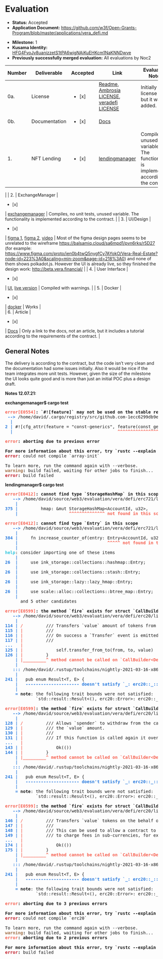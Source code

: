 # Evaluation

- **Status:** Accepted
- **Application Document:** https://github.com/w3f/Open-Grants-Program/blob/master/applications/vera_defi.md
* **Milestone:** 1
* **Kusama Identity:** [HFG4FvoJv8uanizzetS1tPA6wigNAiKuEHKcm1NaKNNDwve](https://polkascan.io/pre/kusama/account/HFG4FvoJv8uanizzetS1tPA6wigNAiKuEHKcm1NaKNNDwve)
* **Previously successfully merged evaluation:** All evaluations by Noc2

| Number | Deliverable | Accepted | Link | Evaluation Notes |
| ------ | ----------- | -------- | ---- |----------------- |
| 0a. | License | <ul><li>[x] </li></ul> | [Readme](https://github.com/veradefi/defi#license), [Ambrosia LICENSE](https://github.com/veradefi/ambrosia/blob/main/LICENSE), [veradefi LICENSE](https://github.com/veradefi/defi/blob/master/LICENSE) | Initially no license file, but it was added.  |
| 0b. | Documentation | <ul><li>[x] </li></ul> | [Docs](https://docs.vera.financial/) |   |
| 1. | NFT Lending |  <ul><li>[x] </li></ul> | [lendingmanager](https://github.com/veradefi/defi/tree/master/lendingmanager) | Compiles, unused variables. The functionality is implemented according to the contract. 
 | 
| 2. | ExchangeManager |  <ul><li>[x] </li></ul> | [exchangemanager](https://github.com/veradefi/defi/tree/master/exchangemanager) | Compiles, no unit tests, unused variable. The functionality is implemented according to the contract. 
  |
| 3. | UI/Design |  <ul><li>[x] </li></ul> | [figma 1](https://www.figma.com/file/oZOJk9ujxFZ4Ip1To7mWDP/Vera-web-app-UI_v1?node-id=0%3A1), [figma 2](https://www.figma.com/proto/ien0b4twQ5nygfCy7AYokO/Vera-Real-Estate?node-id=325%3A0&scaling=min-zoom&page-id=218%3A0), [video](https://drive.google.com/file/d/16sUVt-wvYdWAUsfupGVtnzWDOvYAbio6/view) | Most of the figma design pages seems to be unrelated to the wireframe https://balsamiq.cloud/sa6mpd1/pvn6rks/r5D27  (for example: https://www.figma.com/proto/ien0b4twQ5nygfCy7AYokO/Vera-Real-Estate?node-id=223%3A0&scaling=min-zoom&page-id=218%3A0) and none of them shows polkadot.js. However the UI is already live, so they finished the design work: http://beta.vera.financial/  |
| 4. | User Interface |  <ul><li>[x] </li></ul> | [UI](https://github.com/veradefi/ambrosia), [live version](http://beta.vera.financial) | Compiled with warnings. |
| 5. | Docker | <ul><li>[x] </li></ul> | [docker](https://github.com/veradefi/ambrosia/blob/main/docker-compose.yml) | Works |  
| 6. | Article |  <ul><li>[x] </li></ul> | [Docs](https://docs.vera.financial/) | Only a link to the docs, not an article, but it includes a tutorial according to the requirements of the contract. |

## General Notes

The delivery is according to the contract, but the code isn’t very clean and the documentation had some issues initially. Also it would be nice if the team integrates more unit tests. However, given the size of the milestone the UI looks quite good and is more than just an initial POC plus a design draft.  

**Notes 12.07.21:**

**exchangemanager$ cargo test**

<pre><font color="#F66151"><b>error[E0554]</b></font><b>: `#![feature]` may not be used on the stable release channel</b>
 <font color="#2A7BDE"><b>--&gt; </b></font>/home/david/.cargo/registry/src/github.com-1ecc6299db9ec823/array-init-1.0.0/src/lib.rs:2:41
  <font color="#2A7BDE"><b>|</b></font>
<font color="#2A7BDE"><b>2</b></font> <font color="#2A7BDE"><b>| </b></font>#![cfg_attr(feature = &quot;const-generics&quot;, feature(const_generics))]
  <font color="#2A7BDE"><b>| </b></font>                                        <font color="#F66151"><b>^^^^^^^^^^^^^^^^^^^^^^^</b></font>

<font color="#F66151"><b>error</b></font><b>: aborting due to previous error</b>

<b>For more information about this error, try `rustc --explain E0554`.</b>
<font color="#C01C28"><b>error</b></font><b>:</b> could not compile `array-init`

To learn more, run the command again with --verbose.
<font color="#A2734C"><b>warning</b></font><b>:</b> build failed, waiting for other jobs to finish...
<font color="#C01C28"><b>error</b></font><b>:</b> build failed
</pre>

**lendingmanager$ cargo test**


<pre><font color="#F66151"><b>error[E0412]</b></font><b>: cannot find type `StorageHashMap` in this scope</b>
   <font color="#2A7BDE"><b>--&gt; </b></font>/home/david/source/web3/evaluation/vera/defi/erc721/lib.rs:375:20
    <font color="#2A7BDE"><b>|</b></font>
<font color="#2A7BDE"><b>375</b></font> <font color="#2A7BDE"><b>| </b></font>        hmap: &amp;mut StorageHashMap&lt;AccountId, u32&gt;,
    <font color="#2A7BDE"><b>| </b></font>                   <font color="#F66151"><b>^^^^^^^^^^^^^^</b></font> <font color="#F66151"><b>not found in this scope</b></font>

<font color="#F66151"><b>error[E0412]</b></font><b>: cannot find type `Entry` in this scope</b>
   <font color="#2A7BDE"><b>--&gt; </b></font>/home/david/source/web3/evaluation/vera/defi/erc721/lib.rs:384:35
    <font color="#2A7BDE"><b>|</b></font>
<font color="#2A7BDE"><b>384</b></font> <font color="#2A7BDE"><b>| </b></font>    fn increase_counter_of(entry: Entry&lt;AccountId, u32&gt;) {
    <font color="#2A7BDE"><b>| </b></font>                                  <font color="#F66151"><b>^^^^^</b></font> <font color="#F66151"><b>not found in this scope</b></font>
    <font color="#2A7BDE"><b>|</b></font>
<font color="#33C7DE"><b>help</b></font>: consider importing one of these items
    <font color="#2A7BDE"><b>|</b></font>
<font color="#2A7BDE"><b>26</b></font>  <font color="#2A7BDE"><b>| </b></font>    use ink_storage::collections::hashmap::Entry;
    <font color="#2A7BDE"><b>|</b></font>
<font color="#2A7BDE"><b>26</b></font>  <font color="#2A7BDE"><b>| </b></font>    use ink_storage::collections::stash::Entry;
    <font color="#2A7BDE"><b>|</b></font>
<font color="#2A7BDE"><b>26</b></font>  <font color="#2A7BDE"><b>| </b></font>    use ink_storage::lazy::lazy_hmap::Entry;
    <font color="#2A7BDE"><b>|</b></font>
<font color="#2A7BDE"><b>26</b></font>  <font color="#2A7BDE"><b>| </b></font>    use scale::alloc::collections::btree_map::Entry;
    <font color="#2A7BDE"><b>|</b></font>
      and 5 other candidates

<font color="#F66151"><b>error[E0599]</b></font><b>: the method `fire` exists for struct `CallBuilder&lt;DefaultEnvironment, Set&lt;ink_env::AccountId&gt;, Unset&lt;u64&gt;, Unset&lt;u128&gt;, Set&lt;ExecutionInput&lt;ArgumentList&lt;ink_env::call::utils::Argument&lt;u128&gt;, ArgumentList&lt;ink_env::call::utils::Argument&lt;ink_env::AccountId&gt;, ArgumentList&lt;ArgumentListEnd, ArgumentListEnd&gt;&gt;&gt;&gt;&gt;, Set&lt;ReturnType&lt;std::result::Result&lt;(), erc20::Error&gt;&gt;&gt;&gt;`, but its trait bounds were not satisfied</b>
   <font color="#2A7BDE"><b>--&gt; </b></font>/home/david/source/web3/evaluation/vera/defi/erc20/lib.rs:114:9
    <font color="#2A7BDE"><b>|</b></font>
<font color="#2A7BDE"><b>114</b></font> <font color="#2A7BDE"><b>| </b></font><font color="#F66151"><b>/</b></font>         /// Transfers `value` amount of tokens from the caller&apos;s account to account `to`.
<font color="#2A7BDE"><b>115</b></font> <font color="#2A7BDE"><b>| </b></font><font color="#F66151"><b>|</b></font>         ///
<font color="#2A7BDE"><b>116</b></font> <font color="#2A7BDE"><b>| </b></font><font color="#F66151"><b>|</b></font>         /// On success a `Transfer` event is emitted.
<font color="#2A7BDE"><b>117</b></font> <font color="#2A7BDE"><b>| </b></font><font color="#F66151"><b>|</b></font>         ///
<font color="#2A7BDE"><b>...</b></font>   <font color="#F66151"><b>|</b></font>
<font color="#2A7BDE"><b>125</b></font> <font color="#2A7BDE"><b>| </b></font><font color="#F66151"><b>|</b></font>             self.transfer_from_to(from, to, value)
<font color="#2A7BDE"><b>126</b></font> <font color="#2A7BDE"><b>| </b></font><font color="#F66151"><b>|</b></font>         }
    <font color="#2A7BDE"><b>| </b></font><font color="#F66151"><b>|_________^</b></font> <font color="#F66151"><b>method cannot be called on `CallBuilder&lt;DefaultEnvironment, Set&lt;ink_env::AccountId&gt;, Unset&lt;u64&gt;, Unset&lt;u128&gt;, Set&lt;ExecutionInput&lt;ArgumentList&lt;ink_env::call::utils::Argument&lt;u128&gt;, ArgumentList&lt;ink_env::call::utils::Argument&lt;ink_env::AccountId&gt;, ArgumentList&lt;ArgumentListEnd, ArgumentListEnd&gt;&gt;&gt;&gt;&gt;, Set&lt;ReturnType&lt;std::result::Result&lt;(), erc20::Error&gt;&gt;&gt;&gt;` due to unsatisfied trait bounds</b></font>
    <font color="#2A7BDE"><b>| </b></font>
   <font color="#2A7BDE"><b>::: </b></font>/home/david/.rustup/toolchains/nightly-2021-03-16-x86_64-unknown-linux-gnu/lib/rustlib/src/rust/library/core/src/result.rs:241:1
    <font color="#2A7BDE"><b>|</b></font>
<font color="#2A7BDE"><b>241</b></font> <font color="#2A7BDE"><b>| </b></font>  pub enum Result&lt;T, E&gt; {
    <font color="#2A7BDE"><b>| </b></font>  <font color="#2A7BDE"><b>---------------------</b></font> <font color="#2A7BDE"><b>doesn&apos;t satisfy `_: erc20::_::_parity_scale_codec::Decode`</b></font>
    <font color="#2A7BDE"><b>|</b></font>
    <font color="#2A7BDE"><b>= </b></font><b>note</b>: the following trait bounds were not satisfied:
            `std::result::Result&lt;(), erc20::Error&gt;: erc20::_::_parity_scale_codec::Decode`

<font color="#F66151"><b>error[E0599]</b></font><b>: the method `fire` exists for struct `CallBuilder&lt;DefaultEnvironment, Set&lt;ink_env::AccountId&gt;, Unset&lt;u64&gt;, Unset&lt;u128&gt;, Set&lt;ExecutionInput&lt;ArgumentList&lt;ink_env::call::utils::Argument&lt;u128&gt;, ArgumentList&lt;ink_env::call::utils::Argument&lt;ink_env::AccountId&gt;, ArgumentList&lt;ArgumentListEnd, ArgumentListEnd&gt;&gt;&gt;&gt;&gt;, Set&lt;ReturnType&lt;std::result::Result&lt;(), erc20::Error&gt;&gt;&gt;&gt;`, but its trait bounds were not satisfied</b>
   <font color="#2A7BDE"><b>--&gt; </b></font>/home/david/source/web3/evaluation/vera/defi/erc20/lib.rs:128:9
    <font color="#2A7BDE"><b>|</b></font>
<font color="#2A7BDE"><b>128</b></font> <font color="#2A7BDE"><b>| </b></font><font color="#F66151"><b>/</b></font>         /// Allows `spender` to withdraw from the caller&apos;s account multiple times, up to
<font color="#2A7BDE"><b>129</b></font> <font color="#2A7BDE"><b>| </b></font><font color="#F66151"><b>|</b></font>         /// the `value` amount.
<font color="#2A7BDE"><b>130</b></font> <font color="#2A7BDE"><b>| </b></font><font color="#F66151"><b>|</b></font>         ///
<font color="#2A7BDE"><b>131</b></font> <font color="#2A7BDE"><b>| </b></font><font color="#F66151"><b>|</b></font>         /// If this function is called again it overwrites the current allowance with `value`.
<font color="#2A7BDE"><b>...</b></font>   <font color="#F66151"><b>|</b></font>
<font color="#2A7BDE"><b>143</b></font> <font color="#2A7BDE"><b>| </b></font><font color="#F66151"><b>|</b></font>             Ok(())
<font color="#2A7BDE"><b>144</b></font> <font color="#2A7BDE"><b>| </b></font><font color="#F66151"><b>|</b></font>         }
    <font color="#2A7BDE"><b>| </b></font><font color="#F66151"><b>|_________^</b></font> <font color="#F66151"><b>method cannot be called on `CallBuilder&lt;DefaultEnvironment, Set&lt;ink_env::AccountId&gt;, Unset&lt;u64&gt;, Unset&lt;u128&gt;, Set&lt;ExecutionInput&lt;ArgumentList&lt;ink_env::call::utils::Argument&lt;u128&gt;, ArgumentList&lt;ink_env::call::utils::Argument&lt;ink_env::AccountId&gt;, ArgumentList&lt;ArgumentListEnd, ArgumentListEnd&gt;&gt;&gt;&gt;&gt;, Set&lt;ReturnType&lt;std::result::Result&lt;(), erc20::Error&gt;&gt;&gt;&gt;` due to unsatisfied trait bounds</b></font>
    <font color="#2A7BDE"><b>| </b></font>
   <font color="#2A7BDE"><b>::: </b></font>/home/david/.rustup/toolchains/nightly-2021-03-16-x86_64-unknown-linux-gnu/lib/rustlib/src/rust/library/core/src/result.rs:241:1
    <font color="#2A7BDE"><b>|</b></font>
<font color="#2A7BDE"><b>241</b></font> <font color="#2A7BDE"><b>| </b></font>  pub enum Result&lt;T, E&gt; {
    <font color="#2A7BDE"><b>| </b></font>  <font color="#2A7BDE"><b>---------------------</b></font> <font color="#2A7BDE"><b>doesn&apos;t satisfy `_: erc20::_::_parity_scale_codec::Decode`</b></font>
    <font color="#2A7BDE"><b>|</b></font>
    <font color="#2A7BDE"><b>= </b></font><b>note</b>: the following trait bounds were not satisfied:
            `std::result::Result&lt;(), erc20::Error&gt;: erc20::_::_parity_scale_codec::Decode`

<font color="#F66151"><b>error[E0599]</b></font><b>: the method `fire` exists for struct `CallBuilder&lt;DefaultEnvironment, Set&lt;ink_env::AccountId&gt;, Unset&lt;u64&gt;, Unset&lt;u128&gt;, Set&lt;ExecutionInput&lt;ArgumentList&lt;ink_env::call::utils::Argument&lt;u128&gt;, ArgumentList&lt;ink_env::call::utils::Argument&lt;ink_env::AccountId&gt;, ArgumentList&lt;ink_env::call::utils::Argument&lt;ink_env::AccountId&gt;, ArgumentList&lt;ArgumentListEnd, ArgumentListEnd&gt;&gt;&gt;&gt;&gt;&gt;, Set&lt;ReturnType&lt;std::result::Result&lt;(), erc20::Error&gt;&gt;&gt;&gt;`, but its trait bounds were not satisfied</b>
   <font color="#2A7BDE"><b>--&gt; </b></font>/home/david/source/web3/evaluation/vera/defi/erc20/lib.rs:146:9
    <font color="#2A7BDE"><b>|</b></font>
<font color="#2A7BDE"><b>146</b></font> <font color="#2A7BDE"><b>| </b></font><font color="#F66151"><b>/</b></font>         /// Transfers `value` tokens on the behalf of `from` to the account `to`.
<font color="#2A7BDE"><b>147</b></font> <font color="#2A7BDE"><b>| </b></font><font color="#F66151"><b>|</b></font>         ///
<font color="#2A7BDE"><b>148</b></font> <font color="#2A7BDE"><b>| </b></font><font color="#F66151"><b>|</b></font>         /// This can be used to allow a contract to transfer tokens on ones behalf and/or
<font color="#2A7BDE"><b>149</b></font> <font color="#2A7BDE"><b>| </b></font><font color="#F66151"><b>|</b></font>         /// to charge fees in sub-currencies, for example.
<font color="#2A7BDE"><b>...</b></font>   <font color="#F66151"><b>|</b></font>
<font color="#2A7BDE"><b>174</b></font> <font color="#2A7BDE"><b>| </b></font><font color="#F66151"><b>|</b></font>             Ok(())
<font color="#2A7BDE"><b>175</b></font> <font color="#2A7BDE"><b>| </b></font><font color="#F66151"><b>|</b></font>         }
    <font color="#2A7BDE"><b>| </b></font><font color="#F66151"><b>|_________^</b></font> <font color="#F66151"><b>method cannot be called on `CallBuilder&lt;DefaultEnvironment, Set&lt;ink_env::AccountId&gt;, Unset&lt;u64&gt;, Unset&lt;u128&gt;, Set&lt;ExecutionInput&lt;ArgumentList&lt;ink_env::call::utils::Argument&lt;u128&gt;, ArgumentList&lt;ink_env::call::utils::Argument&lt;ink_env::AccountId&gt;, ArgumentList&lt;ink_env::call::utils::Argument&lt;ink_env::AccountId&gt;, ArgumentList&lt;ArgumentListEnd, ArgumentListEnd&gt;&gt;&gt;&gt;&gt;&gt;, Set&lt;ReturnType&lt;std::result::Result&lt;(), erc20::Error&gt;&gt;&gt;&gt;` due to unsatisfied trait bounds</b></font>
    <font color="#2A7BDE"><b>| </b></font>
   <font color="#2A7BDE"><b>::: </b></font>/home/david/.rustup/toolchains/nightly-2021-03-16-x86_64-unknown-linux-gnu/lib/rustlib/src/rust/library/core/src/result.rs:241:1
    <font color="#2A7BDE"><b>|</b></font>
<font color="#2A7BDE"><b>241</b></font> <font color="#2A7BDE"><b>| </b></font>  pub enum Result&lt;T, E&gt; {
    <font color="#2A7BDE"><b>| </b></font>  <font color="#2A7BDE"><b>---------------------</b></font> <font color="#2A7BDE"><b>doesn&apos;t satisfy `_: erc20::_::_parity_scale_codec::Decode`</b></font>
    <font color="#2A7BDE"><b>|</b></font>
    <font color="#2A7BDE"><b>= </b></font><b>note</b>: the following trait bounds were not satisfied:
            `std::result::Result&lt;(), erc20::Error&gt;: erc20::_::_parity_scale_codec::Decode`

<font color="#F66151"><b>error</b></font><b>: aborting due to 3 previous errors</b>

<b>For more information about this error, try `rustc --explain E0599`.</b>
<font color="#C01C28"><b>error</b></font><b>:</b> could not compile `erc20`

To learn more, run the command again with --verbose.
<font color="#A2734C"><b>warning</b></font><b>:</b> build failed, waiting for other jobs to finish...
<font color="#F66151"><b>error</b></font><b>: aborting due to 2 previous errors</b>

<b>For more information about this error, try `rustc --explain E0412`.</b>
<font color="#C01C28"><b>error</b></font><b>:</b> build failed
</pre>